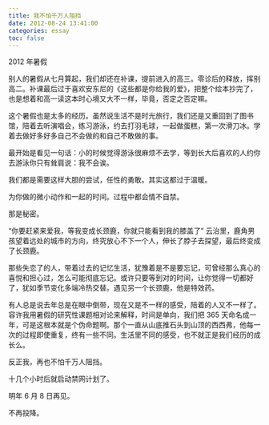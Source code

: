 ```yaml
---
title: 我不怕千万人阻挡 
date: 2012-08-24 13:41:00
categories: essay
toc: false
---
```


2012 年暑假

<!-- more -->

别人的暑假从七月算起，我们却还在补课，提前进入的高三。零诊后的释放，挥别高二。补课最后过于喜欢安东尼的《这些都是你给我的爱》，把整个绘本抄完了，也是想着和高一读这本时心境又大不一样，毕竟，否定之否定嘛。

这个暑假也是太多的经历。虽然说生活不是时光旅行，我们还是又重回到了图书馆，陪着去听演唱会，练习游泳，约去打羽毛球，一起做蛋糕，第一次滑刀冰。学着去做好多好多自己不会做的和自己不敢做的事。

最开始是看见一句话：小的时候觉得游泳很麻烦不去学，等到长大后喜欢的人约你去游泳你只有耸肩说：我不会诶。

我们都是需要这样大胆的尝试，任性的勇敢。其实这都过于温暖。

为你做的微小动作和一起的时间。过程中都会情不自禁。

那是秘密。

“你要赶紧来爱我，等我变成长颈鹿，你就只能看到我的膝盖了”
云治里，鹿角男孩望着远处的城市的方向，终究放心不下一个人，伸长了脖子去探望，最后终变成了长颈鹿。

那些失恋了的人，带着过去的记忆生活，犹豫着是不是要忘记，可曾经那么真心的喜悦和担心过，怎么可能彻底忘记。或许只要等到对的时间，让你觉得一切都好了，犹如季节变化多端冷热交替。遇见另一个长颈鹿，他是特效药。

有人总是说去年总是在眼中倒带，现在又是不一样的感受，陪着的人又不一样了。容许我用暑假的研究性课题相对论来解释，时间是单向，我们把 365 天命名成一年，可是这根本就是个伪命题啊。那个一直从山底推石头到山顶的西西弗，他每一次的过程即使重复，终有一些不同。生活里不同的感受，也不就正是我们经历的成长么。

反正我，再也不怕千万人阻挡。

十几个小时后就启动禁网计划了。

明年 6 月 8 日再见。

不再投降。